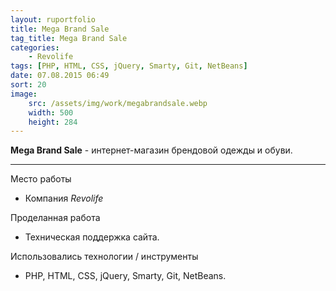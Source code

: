 ```yaml
---
layout: ruportfolio
title: Mega Brand Sale
tag_title: Mega Brand Sale
categories:
    - Revolife
tags: [PHP, HTML, CSS, jQuery, Smarty, Git, NetBeans]
date: 07.08.2015 06:49
sort: 20
image: 
    src: /assets/img/work/megabrandsale.webp 
    width: 500
    height: 284
---
```


**Mega Brand Sale** - интернет-магазин брендовой одежды и обуви.

---

Место работы

* Компания _Revolife_

Проделанная работа

* Техническая поддержка сайта.

Использовались технологии / инструменты

* PHP, HTML, CSS, jQuery, Smarty, Git, NetBeans.

